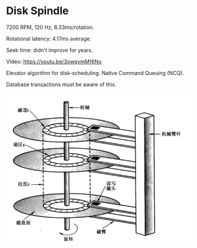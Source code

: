 # Disk Spindle

7200 RPM, 120 Hz, 8.33ms/rotation.

Rotational latency: 4.17ms average.

Seek time: didn't improve for years.

Video: https://youtu.be/3owqvmMf6No

Elevator algorithm for disk-scheduling. Native Command Queuing (NCQ).

Database transactions must be aware of this.

![disk_arch](../img/fs_notes_Shuo_Chen/disk_arch.png)
